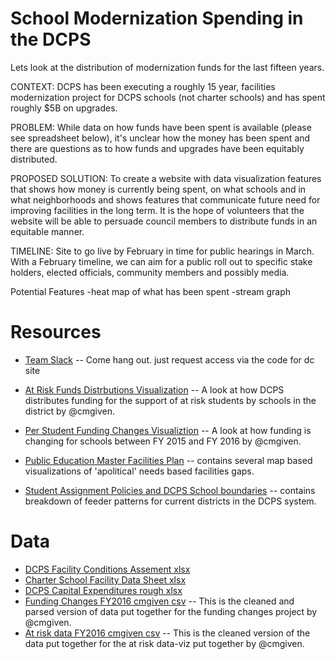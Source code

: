 School Modernization Spending in the DCPS
=========================================
Lets look at the distribution of modernization funds for the last fifteen years.

CONTEXT: DCPS has been executing a roughly 15 year, facilities modernization project for DCPS schools (not charter schools) and has spent roughly $5B on upgrades.

PROBLEM: While data on how funds have been spent is available (please see spreadsheet below), it's unclear how the money has been spent and there are questions as to how funds and upgrades have been equitably distributed.

PROPOSED SOLUTION: To create a website with data visualization features that shows how money is currently being spent, on what schools and in what neighborhoods and shows features that communicate future need for improving facilities in the long term. It is the hope of volunteers that the website will be able to persuade council members to distribute funds in an equitable manner.

TIMELINE: Site to go live by February in time for public hearings in March. With a February timeline, we can aim for a public roll out to specific stake holders, elected officials, community members and possibly media.

Potential Features
-heat map of what has been spent
-stream graph

Resources
=========
- [Team Slack](https://codefordc.slack.com/messages/education/) -- Come hang out. just request access via the code for dc site
- [At Risk Funds Distrbutions Visualization](http://atriskfunds.ourdcschools.org/) -- A look at how DCPS distributes funding for the support of at risk students by schools in the district by @cmgiven.

- [Per Student Funding Changes Visualiztion](http://fy16budget.ourdcschools.org/) -- A look at how funding is changing for schools between FY 2015 and FY 2016 by @cmgiven.
- [Public Education Master Facilities Plan](http://dme.dc.gov/sites/default/files/dc/sites/dme/publication/attachments/Final_2013_DC_Public_Education_Plan_Main_Part_1.pdf) -- contains several map based visualizations of 'apolitical' needs based facilities gaps.
- [Student Assignment Policies and DCPS School boundaries](http://dme.dc.gov/sites/default/files/dc/sites/dme/publication/attachments/Final%20Recommendations%20on%20Student%20Assignment%208-18-14%20with%20links%20%28rev8-22-14%29.pdf_) -- contains breakdown of feeder patterns for current districts in the DCPS system.


Data
====
- [DCPS Facility Conditions Assement xlsx](https://github.com/codefordc/school-modernization/files/69203/2014MP_Appendix.C_DCPS.Schools.-.Facility.Condition.Assessments.FCS.Summary.xlsx)
- [Charter School Facility Data Sheet xlsx](https://github.com/codefordc/school-modernization/files/69203/2014MP_Appendix.C_DCPS.Schools.-.Facility.Condition.Assessments.FCS.Summary.xlsx)
- [DCPS Capital Expenditures rough xlsx](https://github.com/codefordc/school-modernization/files/69203/2014MP_Appendix.C_DCPS.Schools.-.Facility.Condition.Assessments.FCS.Summary.xlsx)
- [Funding Changes FY2016 cmgiven csv](https://github.com/codefordc/dcps-budget/blob/master/app/data/data.csv) -- This is the cleaned and parsed version of data put together for the funding changes project by @cmgiven.
- [At risk data FY2016 cmgiven csv](https://github.com/cmgiven/at-risk/blob/master/app/data/data.csv) -- This is the cleaned version of the data put together for the at risk data-viz put together by @cmgiven.
